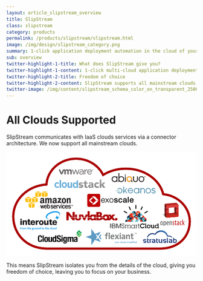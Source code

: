 ```yaml
---
layout: article_slipstream_overview
title: SlipStream
class: slipstream
category: products
permalink: /products/slipstream/slipstream.html
image: /img/design/slipstream_category.png
summary: 1-click application deployment automation in the cloud of your choice. An open source solution to build your own app store and DevOps process.
sub: overview
twitter-highlight-1-title: What does SlipStream give you?
twitter-highlight-1-content: 1-click multi-cloud application deployment platform. Real multi-cloud software solution built on open source software
twitter-highlight-2-title: Freedom of choice
twitter-highlight-2-content: SlipStream supports all mainstream clouds.
twitter-image: /img/content/slipstream_schema_color_on_transparent_2500px.png
---
```


All Clouds Supported
========

SlipStream communicates with IaaS clouds services via a connector architecture. We now support all mainstream clouds.

<div class="container spacy">
<p align="center"><img src="/img/content/cloud_providers_color_on_transparent_1000px.png" alt="SlipStream Supported Clouds" /></p>
</div>

This means SlipStream isolates you from the details of the cloud, giving you freedom of choice, leaving you to focus on your business.

